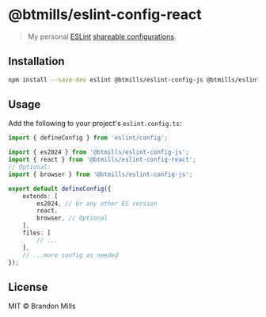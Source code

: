 # @btmills/eslint-config-react

> My personal [ESLint](http://eslint.org) [shareable configurations](http://eslint.org/docs/developer-guide/shareable-configs).

## Installation

```sh
npm install --save-dev eslint @btmills/eslint-config-js @btmills/eslint-config-react
```

## Usage

Add the following to your project's `eslint.config.ts`:

```ts
import { defineConfig } from 'eslint/config';

import { es2024 } from '@btmills/eslint-config-js';
import { react } from '@btmills/eslint-config-react';
// Optional:
import { browser } from '@btmills/eslint-config-js';

export default defineConfig({
	extends: [
		es2024, // Or any other ES version
		react,
		browser, // Optional
	],
	files: [
		// ...
	],
	// ...more config as needed
});
```

## License

MIT &copy; Brandon Mills
